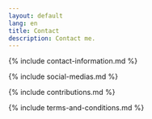 ```yaml
---
layout: default
lang: en
title: Contact
description: Contact me.
---
```


{% include contact-information.md %}

{% include social-medias.md %}

{% include contributions.md %}

{% include terms-and-conditions.md %}
